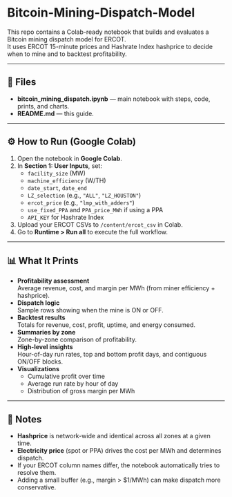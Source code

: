 # Bitcoin-Mining-Dispatch-Model

This repo contains a Colab-ready notebook that builds and evaluates a Bitcoin mining dispatch model for ERCOT.  
It uses ERCOT 15-minute prices and Hashrate Index hashprice to decide when to mine and to backtest profitability.

---

## 📂 Files
- **bitcoin_mining_dispatch.ipynb** — main notebook with steps, code, prints, and charts.  
- **README.md** — this guide.  

---

## ⚙️ How to Run (Google Colab)
1. Open the notebook in **Google Colab**.  
2. In **Section 1: User Inputs**, set:
   - `facility_size` (MW)  
   - `machine_efficiency` (W/TH)  
   - `date_start`, `date_end`  
   - `LZ_selection` (e.g., `"ALL"`, `"LZ_HOUSTON"`)  
   - `ercot_price` (e.g., `"lmp_with_adders"`)  
   - `use_fixed_PPA` and `PPA_price_MWh` if using a PPA  
   - `API_KEY` for Hashrate Index  
3. Upload your ERCOT CSVs to `/content/ercot_csv` in Colab.  
4. Go to **Runtime > Run all** to execute the full workflow.  

---

## 📊 What It Prints
- **Profitability assessment**  
  Average revenue, cost, and margin per MWh (from miner efficiency + hashprice).  
- **Dispatch logic**  
  Sample rows showing when the mine is ON or OFF.  
- **Backtest results**  
  Totals for revenue, cost, profit, uptime, and energy consumed.  
- **Summaries by zone**  
  Zone-by-zone comparison of profitability.  
- **High-level insights**  
  Hour-of-day run rates, top and bottom profit days, and contiguous ON/OFF blocks.  
- **Visualizations**  
  - Cumulative profit over time  
  - Average run rate by hour of day  
  - Distribution of gross margin per MWh  

---

## 📝 Notes
- **Hashprice** is network-wide and identical across all zones at a given time.  
- **Electricity price** (spot or PPA) drives the cost per MWh and determines dispatch.  
- If your ERCOT column names differ, the notebook automatically tries to resolve them.  
- Adding a small buffer (e.g., margin > $1/MWh) can make dispatch more conservative.  
